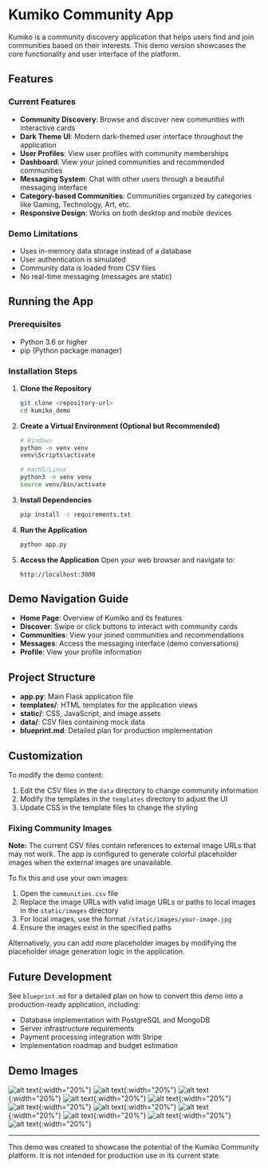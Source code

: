 # Kumiko Community App

Kumiko is a community discovery application that helps users find and join communities based on their interests. This demo version showcases the core functionality and user interface of the platform.

## Features

### Current Features
- **Community Discovery**: Browse and discover new communities with interactive cards
- **Dark Theme UI**: Modern dark-themed user interface throughout the application
- **User Profiles**: View user profiles with community memberships
- **Dashboard**: View your joined communities and recommended communities
- **Messaging System**: Chat with other users through a beautiful messaging interface
- **Category-based Communities**: Communities organized by categories like Gaming, Technology, Art, etc.
- **Responsive Design**: Works on both desktop and mobile devices

### Demo Limitations
- Uses in-memory data storage instead of a database
- User authentication is simulated
- Community data is loaded from CSV files
- No real-time messaging (messages are static)

## Running the App

### Prerequisites
- Python 3.6 or higher
- pip (Python package manager)

### Installation Steps
1. **Clone the Repository**
   ```bash
   git clone <repository-url>
   cd kumiko_demo
   ```

2. **Create a Virtual Environment (Optional but Recommended)**
   ```bash
   # Windows
   python -m venv venv
   venv\Scripts\activate

   # macOS/Linux
   python3 -m venv venv
   source venv/bin/activate
   ```

3. **Install Dependencies**
   ```bash
   pip install -r requirements.txt
   ```

4. **Run the Application**
   ```bash
   python app.py
   ```

5. **Access the Application**
   Open your web browser and navigate to:
   ```
   http://localhost:3000
   ```

## Demo Navigation Guide
- **Home Page**: Overview of Kumiko and its features
- **Discover**: Swipe or click buttons to interact with community cards
- **Communities**: View your joined communities and recommendations
- **Messages**: Access the messaging interface (demo conversations)
- **Profile**: View your profile information

## Project Structure
- **app.py**: Main Flask application file
- **templates/**: HTML templates for the application views
- **static/**: CSS, JavaScript, and image assets
- **data/**: CSV files containing mock data
- **blueprint.md**: Detailed plan for production implementation

## Customization

To modify the demo content:
1. Edit the CSV files in the `data` directory to change community information
2. Modify the templates in the `templates` directory to adjust the UI
3. Update CSS in the template files to change the styling

### Fixing Community Images

**Note:** The current CSV files contain references to external image URLs that may not work. The app is configured to generate colorful placeholder images when the external images are unavailable.

To fix this and use your own images:
1. Open the `communities.csv` file
2. Replace the image URLs with valid image URLs or paths to local images in the `static/images` directory
3. For local images, use the format `/static/images/your-image.jpg`
4. Ensure the images exist in the specified paths

Alternatively, you can add more placeholder images by modifying the placeholder image generation logic in the application.

## Future Development

See `blueprint.md` for a detailed plan on how to convert this demo into a production-ready application, including:
- Database implementation with PostgreSQL and MongoDB
- Server infrastructure requirements
- Payment processing integration with Stripe
- Implementation roadmap and budget estimation

## Demo Images

![alt text](demo_images/483498705_1174276000824993_6467995730737574201_n.png){:width="20%"} 
![alt text](demo_images/484189988_631203213028815_684817644592350067_n.png){:width="20%"} 
![alt text](demo_images/484260817_660781406804832_2543121674639668522_n.png){:width="20%"} 
![alt text](demo_images/484292804_1350799645951610_6095186160128108386_n.png){:width="20%"} 
![alt text](demo_images/484309792_4026171697642096_2768368532311152896_n.png){:width="20%"} 
![alt text](demo_images/484323995_954708036651263_6594379170363961167_n.png){:width="20%"} 
![alt text](demo_images/484415302_675142561639305_5383043209528787557_n.png){:width="20%"} 
![alt text](demo_images/484588447_1354192025778716_5630200440499560239_n.png){:width="20%"} 
![alt text](demo_images/484866938_1307863220519853_6227174204810996570_n.png){:width="20%"} 
![alt text](demo_images/485066737_1701193820761844_921007403308682639_n.png){:width="20%"} 
![alt text](demo_images/485357696_2372671219767202_6910830652779540589_n.png){:width="20%"}


---

This demo was created to showcase the potential of the Kumiko Community platform. It is not intended for production use in its current state.
